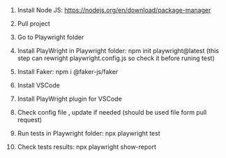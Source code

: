 1. Install Node JS: https://nodejs.org/en/download/package-manager
2. Pull project 
3. Go to Playwright folder
4. Install PlayWright in Playwright folder:
   npm init playwright@latest
   (this step can rewright playwright.config.js so check it before runing test) 
6. Install Faker:
    npm i @faker-js/faker
7. Install VSCode
8. Install PlayWright plugin for VSCode
9. Check config file , update if needed (should be used file form pull request)

10. Run tests in Playwright folder: npx playwright test
11. Check tests results: npx playwright show-report 
